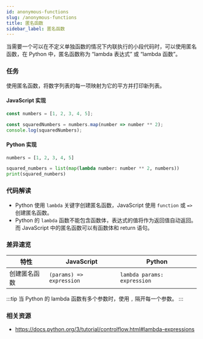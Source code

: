 ```yaml
---
id: anonymous-functions
slug: /anonymous-functions
title: 匿名函数
sidebar_label: 匿名函数
---
```


当需要一个可以在不定义单独函数的情况下内联执行的小段代码时，可以使用匿名函数，在 Python 中，匿名函数称为 “lambda 表达式” 或 “lambda 函数”。

### 任务

使用匿名函数，将数字列表的每一项映射为它的平方并打印新列表。

#### JavaScript 实现

```javascript
const numbers = [1, 2, 3, 4, 5];

const squaredNumbers = numbers.map(number => number ** 2);
console.log(squaredNumbers);
```

#### Python 实现

```python
numbers = [1, 2, 3, 4, 5]

squared_numbers = list(map(lambda number: number ** 2, numbers))
print(squared_numbers)
```

### 代码解读
- Python 使用 `lambda` 关键字创建匿名函数，JavaScript 使用 `function` 或 `=>` 创建匿名函数。
- Python 的 `lambda` 函数不能包含函数体，表达式的值将作为返回值自动返回。而 JavaScript 中的匿名函数可以有函数体和 return 语句。 

### 差异速览

| 特性    | JavaScript                       | Python       |
|---------|---------------------------------|--------------|
| 创建匿名函数    | `(params) => expression`      | `lambda params: expression` |

:::tip
当 Python 的 lambda 函数有多个参数时，使用 `,` 隔开每一个参数。
:::

### 相关资源

- https://docs.python.org/3/tutorial/controlflow.html#lambda-expressions

